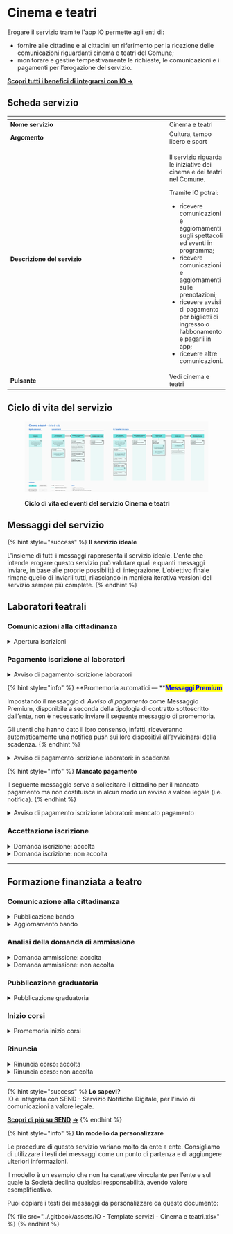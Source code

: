 # Cinema e teatri

Erogare il servizio tramite l'app IO permette agli enti di:

* fornire alle cittadine e ai cittadini un riferimento per la ricezione delle comunicazioni riguardanti cinema e teatri del Comune;
* monitorare e gestire tempestivamente le richieste, le comunicazioni e i pagamenti per l’erogazione del servizio.

[**Scopri tutti i benefici di integrarsi con IO →** ](https://docs.pagopa.it/manuale-servizi/lapp-io/cose-io-e-qual-e-il-suo-obiettivo)

## Scheda servizio <a href="#scheda-servizio" id="scheda-servizio"></a>

<table data-header-hidden><thead><tr><th width="373"></th><th></th></tr></thead><tbody><tr><td><strong>Nome servizio</strong></td><td>Cinema e teatri</td></tr><tr><td><strong>Argomento</strong></td><td>Cultura, tempo libero e sport</td></tr><tr><td><strong>Descrizione del servizio</strong></td><td><p>Il servizio riguarda le iniziative dei cinema e dei teatri nel Comune.<br></p><p>Tramite IO potrai:</p><ul><li>ricevere comunicazioni e aggiornamenti sugli spettacoli ed eventi in programma;</li><li>ricevere comunicazioni e aggiornamenti sulle prenotazioni; </li><li>ricevere avvisi di pagamento per biglietti di ingresso o l’abbonamento e pagarli in app;</li><li>ricevere altre comunicazioni.</li></ul></td></tr><tr><td><strong>Pulsante</strong></td><td>Vedi cinema e teatri</td></tr></tbody></table>

## Ciclo di vita del servizio

<figure><img src="../.gitbook/assets/image (11) (1).png" alt=""><figcaption><p><strong>Ciclo di vita ed eventi del servizio Cinema e teatri</strong></p></figcaption></figure>

## Messaggi del servizio

{% hint style="success" %}
**Il servizio ideale**

L'insieme di tutti i messaggi rappresenta il servizio ideale. L'ente che intende erogare questo servizio può valutare quali e quanti messaggi inviare, in base alle proprie possibilità di integrazione. L'obiettivo finale rimane quello di inviarli tutti, rilasciando in maniera iterativa versioni del servizio sempre più complete.
{% endhint %}

## Laboratori teatrali

### Comunicazioni alla cittadinanza

<details>

<summary>Apertura iscrizioni</summary>

**🖋 Titolo del messaggio:** Apertura iscrizioni ai laboratori teatrali

🗒 **Testo del messaggio**:&#x20;

Sono aperte le iscrizioni ai laboratori teatrali di \<nome teatro> per l’anno \<aaaa/aaaa>.

\[Inserire qui una breve descrizione dei laboratori e a chi sono rivolti, da compilare a cura e responsabilità dell'ente]

Per fare domanda di iscrizione, \[visita questo sito]\(URL).

**🪄 Pulsante**: n/a

***

**Destinatari**: Tutti i cittadini che hanno manifestato interesse verso il servizio.

**Quando inviarlo**: Quando l’ente apre le iscrizioni per i laboratori teatrali.

**User story**: Come cittadino voglio ricevere aggiornamenti sulle attività dei laboratori teatrali del mio comune.

</details>

### Pagamento iscrizione ai laboratori

<details>

<summary>Avviso di pagamento iscrizione laboratori</summary>

:sparkles: <mark style="color:blue;">**Messaggio Premium**</mark> — Se hai un contratto Premium, ti consigliamo di configurare questo messaggio con promemoria Premium: i destinatari verranno avvisati dell‘avvicinarsi della scadenza tramite notifica push.

***

**🖋 Titolo del messaggio:** Hai un nuovo avviso di pagamento

🗒 **Testo del messaggio**:\
\
C'è un avviso da pagare intestato a \<nome> \<cognome> e relativo a \<causale>.

**Devi pagare:** <00,00> €

**Entro il:** \<gg/mm/aaaa>

Puoi pagare direttamente in app premendo “Vedi Avviso”, oppure tramite tutti i canali di pagamento della piattaforma pagoPA e le altre modalità di pagamento offerte dell'ente creditore.

Se hai già provveduto a pagare l'avviso, ignora questo messaggio.

Per maggiori informazioni o per richiedere assistenza, contattaci tramite i canali che trovi nella scheda servizio.

In fase di pagamento, se previsto dall'ente, l'importo riportato nel messaggio potrebbe subire variazioni.

**🪄 Pulsante**: Vedi Avviso

***

**Destinatari**: I cittadini che hanno effettuato l’iscrizione a un laboratorio teatrale.&#x20;

**Quando inviarlo**: Quando è necessario effettuare il pagamento dell’iscrizione.

**User story**: Come cittadino voglio ricevere comunicazione quando è possibile effettuare il pagamento.

</details>

{% hint style="info" %}
**Promemoria automatici — **<mark style="color:blue;">**Messaggi Premium**</mark>

Impostando il messaggio di _Avviso di pagamento_ come Messaggio Premium, disponibile a seconda della tipologia di contratto sottoscritto dall’ente, non è necessario inviare il seguente messaggio di promemoria.

Gli utenti che hanno dato il loro consenso, infatti, riceveranno automaticamente una notifica push sui loro dispositivi all’avvicinarsi della scadenza.
{% endhint %}

<details>

<summary>Avviso di pagamento iscrizione laboratori: in scadenza</summary>

**🖋 Titolo del messaggio:** Hai un pagamento in scadenza

🗒 **Testo del messaggio**:&#x20;

Il tuo pagamento per \<causale> sta per scadere.

Se hai già provveduto a pagare l’avviso, ignora questo messaggio.

**🪄 Pulsante**: Vedi Avviso

***

**Destinatari**: I cittadini che hanno effettuato l’iscrizione a un laboratorio teatrale.

**Quando inviarlo**: Quando il pagamento è prossimo alla scadenza.

**User story**: Come cittadino voglio ricevere promemoria dei pagamenti in scadenza.

</details>

{% hint style="info" %}
**Mancato pagamento**

Il seguente messaggio serve a sollecitare il cittadino per il mancato pagamento ma non costituisce in alcun modo un avviso a valore legale (i.e. notifica).
{% endhint %}

<details>

<summary>Avviso di pagamento iscrizione laboratori: mancato pagamento</summary>

**🖋 Titolo del messaggio:** Pagamento non effettuato

🗒 **Testo del messaggio**:&#x20;

Il tuo pagamento per \<causale> è scaduto il \<gg/mm/aaaa>.

Se hai già provveduto a pagare l’avviso ignora questo messaggio.

**🪄 Pulsante**: Vedi Avviso

***

**Destinatari**: I cittadini che hanno effettuato l’iscrizione a un laboratorio teatrale.

**Quando inviarlo**: Quando il pagamento non è stato effettuato nei termini previsti.

**User story**: Come cittadino voglio ricevere comunicazione di pagamenti non effettuati.

</details>

### Accettazione iscrizione

<details>

<summary>Domanda iscrizione: accolta</summary>

**🖋 Titolo del messaggio:** La tua domanda è stata accolta

**🗒 Testo del messaggio:**

La tua domanda di iscrizione ai laboratori teatrali del teatro \<nome teatro> per l’anno \<aaaa/aaaa> è stata accolta.

Per ulteriori informazioni, \[visita questo sito]\(URL).

**🪄 Pulsante**: n/a

***

**Destinatari:** I cittadini che hanno presentato domanda di iscrizione per i laboratori teatrali.

**Quando inviarlo:** Quando l’ente accoglie la domanda.

**User Story:** Come cittadino voglio ricevere comunicazioni sull’esito della mia domanda.

</details>

<details>

<summary>Domanda iscrizione: non accolta</summary>

**🖋 Titolo del messaggio:** La tua domanda non è stata accolta

🗒 **Testo del messaggio:**

La tua domanda di iscrizione ai laboratori teatrali del teatro di \<nome teatro> per l’anno \<aaaa/aaaa> non è stata accolta.

Per ulteriori informazioni, \[visita questo sito]\(URL).

**🪄 Pulsante**: n/a

***

**Destinatari:** I cittadini che hanno presentato domanda di iscrizione per i laboratori teatrali.

**Quando inviarlo:** Quando l’ente non accoglie la domanda.

**User Story:** Come cittadino voglio ricevere comunicazioni sull’esito della mia richiesta.

</details>

***

## Formazione finanziata a teatro

### Comunicazione alla cittadinanza

<details>

<summary>Pubblicazione bando</summary>

:sparkles: <mark style="color:blue;">**Allegati Premium**</mark> — Tramite questa funzionalità Premium, disponibile a seconda della tipologia di contratto sottoscritto dall’ente, puoi allegare documenti all'interno del messaggio.

Questo messaggio è da utilizzare sia per messaggi Premium, sia per messaggi standard. In caso di messaggio standard, **ricorda di eliminare ogni riferimento agli allegati dal corpo del messaggio.**

***

**🖋 Titolo del messaggio:** Pubblicato un nuovo bando

🗒 **Testo del messaggio:**

Il \<gg/mm/aaaa> è stato pubblicato il bando per la formazione finanziata a teatro nel Comune di \<Comune>.

Per presentare domanda di partecipazione, puoi prenotare un appuntamento presso \<denominazione sportello> o inviare la modulistica tramite \<canale>.

**Dove**: \<indirizzo>

**Quando**: \[inserire qui i giorni e gli orari di apertura dello sportello]

Per consultare i criteri di assegnazione e scaricare la modulistica, \[visita questo sito]\(URL).

\[Solo per messaggi premium con allegato] Trovi il testo completo del bando in allegato a questo messaggio.

**🪄 Pulsante**: n/a

**📎 **<mark style="color:blue;">**Allegato Premium**</mark>: \<testo integrale del bando>

***

**Destinatari:** I cittadini residenti nell’area di azione del servizio che hanno manifestato interesse verso il servizio.

**Quando inviarlo:** Quando l’ente pubblica un nuovo bando.

**User Story:** Come cittadino voglio ricevere comunicazione quando l’ente pubblica un nuovo bando per la formazione finanziata a teatro.

</details>

<details>

<summary>Aggiornamento bando</summary>

:sparkles: <mark style="color:blue;">**Allegati Premium**</mark> — Tramite questa funzionalità Premium, disponibile a seconda della tipologia di contratto sottoscritto dall’ente, puoi allegare documenti all'interno del messaggio.

Questo messaggio è da utilizzare sia per messaggi Premium, sia per messaggi standard. In caso di messaggio standard, **ricorda di eliminare ogni riferimento agli allegati dal corpo del messaggio.**

***

**🖋 Titolo del messaggio:** Il bando è stato aggiornato

🗒 **Testo del messaggio:**

Il \<gg/mm/aaaa> è stato aggiornato il bando per \<oggetto del bando>.

Per visualizzare il bando aggiornato, \[visita questo sito]\(URL).

\[Solo per messaggi premium con allegato] Trovi il testo completo del bando in allegato a questo messaggio.

**🪄 Pulsante**: n/a

<mark style="color:blue;">**📎 Allegato Premium:**</mark> \<testo integrale del bando aggiornato>

***

**Destinatari:** I cittadini residenti nell’area di azione del servizio che hanno manifestato interesse verso il servizio.

**Quando inviarlo:** Quando il bando subisce variazioni.

**User Story:** Come cittadino voglio ricevere aggiornamenti se i bandi di mio interesse subiscono variazioni.

</details>

### Analisi della domanda di ammissione

<details>

<summary>Domanda ammissione: accolta</summary>

**🖋 Titolo del messaggio:** La tua domanda è stata accolta

**🗒 Testo del messaggio:**

La domanda di ammissione presso \<nome teatro> che hai presentato il \<gg/mm/aaaa> è stata accolta.

Per ulteriori informazioni, \[visita questo sito]\(URL).

**🪄 Pulsante**: n/a

***

**Destinatari:** I cittadini che hanno presentato domanda di ammissione per la formazione finanziata a teatro.

**Quando inviarlo:** Quando l’ente accoglie la domanda.

**User Story:** Come cittadino voglio ricevere comunicazione dell’esito della domanda presentata.

</details>

<details>

<summary>Domanda ammissione: non accolta</summary>

**🖋 Titolo del messaggio:** La tua domanda non è stata accolta

🗒 **Testo del messaggio:**

La domanda di ammissione presso \<nome teatro> che hai presentato il \<gg/mm/aaaa> non è stata accolta.

Per ulteriori informazioni, \[visita questo sito]\(URL).

**🪄 Pulsante**: n/a

***

**Destinatari:** I cittadini che hanno presentato domanda di ammissione per la formazione finanziata a teatro.

**Quando inviarlo:** Quando l’ente non accoglie la domanda.

**User Story:** Come cittadino voglio ricevere comunicazione dell’esito della domanda presentata.

</details>

### Pubblicazione graduatoria

<details>

<summary>Pubblicazione graduatoria</summary>

**🖋 Titolo del messaggio:** Pubblicata la graduatoria per \<bando>

🗒 **Testo del messaggio:**

È disponibile la graduatoria per il servizio \<tipologia di servizio> per \<nome> \<cognome>.

Se vuoi rinunciare alla tua posizione, hai tempo fino al \<gg/mm/aaaa>.

Per visualizzare la tua posizione in graduatoria \[visita questo sito]\(URL).

**🪄 Pulsante**: Accedi al portale

***

**Destinatari:** Il cittadino che ha partecipato al bando di concorso.

**Quando inviarlo:** Quando l’ente pubblica l’esito del bando di concorso.

**User Story:** Come cittadino voglio ricevere aggiornamento sull’esito dei miei bandi.

</details>

### Inizio corsi

<details>

<summary>Promemoria inizio corsi</summary>

:sparkles:<mark style="color:blue;">**Messaggio Premium**</mark> — Se hai un contratto Premium, ti consigliamo di configurare questo messaggio con promemoria Premium: i destinatari verranno avvisati dell‘avvicinarsi della data di inizio tramite notifica push.

***

**🖋 Titolo del messaggio:** Il corso \<nome corso> sta per iniziare

🗒 **Testo del messaggio:**

A partire dal \<gg/mm/aaaa> inizierà il corso \<nome corso> presso \<nome teatro> del Comune di \<Comune>.

Per fare domanda di rinuncia, \[visita questo sito]\(URL).

**🪄 Pulsante**: n/a

***

**Destinatari**: Il cittadino che ha effettuato l’iscrizione ad un corso teatrale.

**Quando inviarlo**: Quando la data di inizio corso è prossima.

**User story**: Come cittadino voglio ricevere un promemoria sull’invio dei corsi ai quali sono iscritto.

</details>

### Rinuncia

<details>

<summary>Rinuncia corso: accolta</summary>

**🖋 Titolo del messaggio:** La tua rinuncia al corso è stata accolta

🗒 **Testo del messaggio:**

La tua domanda di rinuncia al corso \<nome corso> è stata accolta.

Per ulteriori informazioni, \[visita questo sito]\(URL).

**🪄 Pulsante**: n/a

***

**Destinatari**: Il cittadino che ha presentato domanda di rinuncia.

**Quando inviarlo**: Quando la domanda di rinuncia viene accolta dall’ente e l’iscrizione al corso annullata.

**User story**: Come cittadino voglio ricevere comunicazioni sullo stato della mia domanda.

</details>

<details>

<summary>Rinuncia corso: non accolta</summary>

**🖋 Titolo del messaggio:** La tua rinuncia al corso non è stata accolta

🗒 **Testo del messaggio:**

La tua domanda di rinuncia al corso \<nome corso> non è stata accolta.

Per ulteriori informazioni, \[visita questo sito]\(URL).

**🪄 Pulsante**: n/a

***

**Destinatari**: Il cittadino che ha presentato domanda di rinuncia.

**Quando inviarlo**: Quando la domanda di rinuncia viene accolta dall’ente e l’iscrizione al corso annullata.

**User story**: Come cittadino voglio ricevere comunicazioni sullo stato della mia domanda.

</details>

***

{% hint style="success" %}
**Lo sapevi?**\
IO è integrata con SEND - Servizio Notifiche Digitale, per l'invio di comunicazioni a valore legale.

[**Scopri di più su SEND**](https://notifichedigitali.pagopa.it/) [**->**](https://www.pagopa.it/it/prodotti-e-servizi/piattaforma-notifiche-digitali)
{% endhint %}

{% hint style="info" %}
**Un modello da personalizzare**

Le procedure di questo servizio variano molto da ente a ente. Consigliamo di utilizzare i testi dei messaggi come un punto di partenza e di aggiungere ulteriori informazioni.&#x20;

Il modello è un esempio che non ha carattere vincolante per l’ente e sul quale la Società declina qualsiasi responsabilità, avendo valore esemplificativo.

Puoi copiare i testi dei messaggi da personalizzare da questo documento:

{% file src="../.gitbook/assets/IO - Template servizi - Cinema e teatri.xlsx" %}
{% endhint %}
